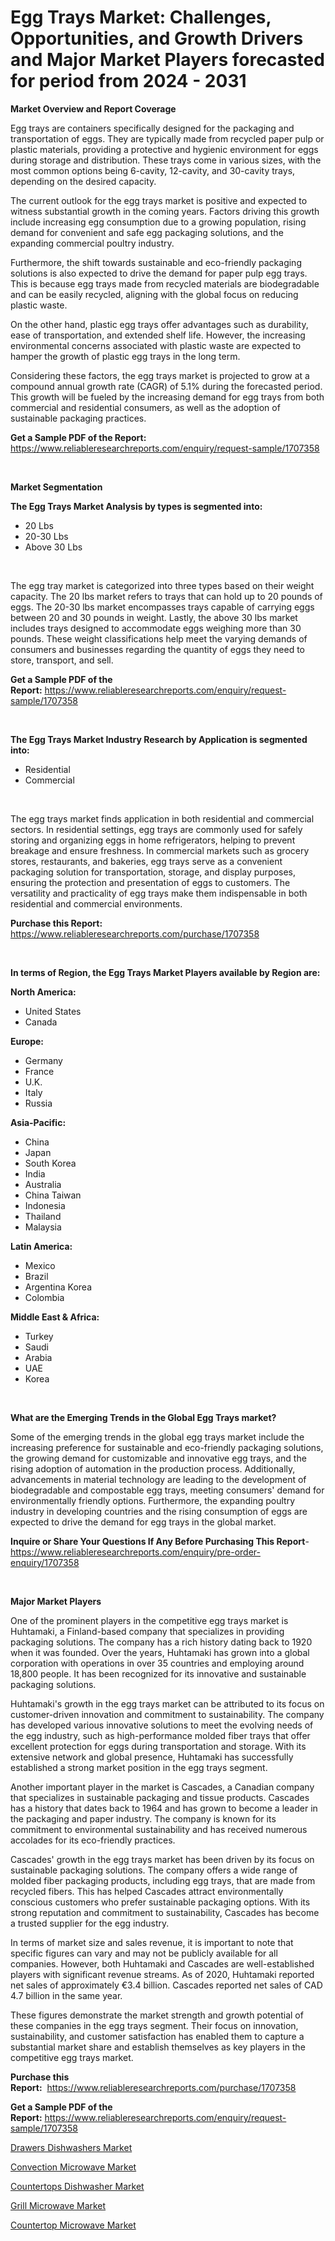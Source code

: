 <p><h1>Egg Trays Market: Challenges, Opportunities, and Growth Drivers and Major Market Players forecasted for period from 2024 - 2031</h1></p><p><strong>Market Overview and Report Coverage</strong></p>
<p><p>Egg trays are containers specifically designed for the packaging and transportation of eggs. They are typically made from recycled paper pulp or plastic materials, providing a protective and hygienic environment for eggs during storage and distribution. These trays come in various sizes, with the most common options being 6-cavity, 12-cavity, and 30-cavity trays, depending on the desired capacity.</p><p>The current outlook for the egg trays market is positive and expected to witness substantial growth in the coming years. Factors driving this growth include increasing egg consumption due to a growing population, rising demand for convenient and safe egg packaging solutions, and the expanding commercial poultry industry.</p><p>Furthermore, the shift towards sustainable and eco-friendly packaging solutions is also expected to drive the demand for paper pulp egg trays. This is because egg trays made from recycled materials are biodegradable and can be easily recycled, aligning with the global focus on reducing plastic waste.</p><p>On the other hand, plastic egg trays offer advantages such as durability, ease of transportation, and extended shelf life. However, the increasing environmental concerns associated with plastic waste are expected to hamper the growth of plastic egg trays in the long term.</p><p>Considering these factors, the egg trays market is projected to grow at a compound annual growth rate (CAGR) of 5.1% during the forecasted period. This growth will be fueled by the increasing demand for egg trays from both commercial and residential consumers, as well as the adoption of sustainable packaging practices.</p></p>
<p><strong>Get a Sample PDF of the Report:</strong> <a href="https://www.reliableresearchreports.com/enquiry/request-sample/1707358">https://www.reliableresearchreports.com/enquiry/request-sample/1707358</a></p>
<p>&nbsp;</p>
<p><strong>Market Segmentation</strong></p>
<p><strong>The Egg Trays Market Analysis by types is segmented into:</strong></p>
<p><ul><li>20 Lbs</li><li>20-30 Lbs</li><li>Above 30 Lbs</li></ul></p>
<p>&nbsp;</p>
<p><p>The egg tray market is categorized into three types based on their weight capacity. The 20 lbs market refers to trays that can hold up to 20 pounds of eggs. The 20-30 lbs market encompasses trays capable of carrying eggs between 20 and 30 pounds in weight. Lastly, the above 30 lbs market includes trays designed to accommodate eggs weighing more than 30 pounds. These weight classifications help meet the varying demands of consumers and businesses regarding the quantity of eggs they need to store, transport, and sell.</p></p>
<p><strong>Get a Sample PDF of the Report:</strong>&nbsp;<a href="https://www.reliableresearchreports.com/enquiry/request-sample/1707358">https://www.reliableresearchreports.com/enquiry/request-sample/1707358</a></p>
<p>&nbsp;</p>
<p><strong>The Egg Trays Market Industry Research by Application is segmented into:</strong></p>
<p><ul><li>Residential</li><li>Commercial</li></ul></p>
<p>&nbsp;</p>
<p><p>The egg trays market finds application in both residential and commercial sectors. In residential settings, egg trays are commonly used for safely storing and organizing eggs in home refrigerators, helping to prevent breakage and ensure freshness. In commercial markets such as grocery stores, restaurants, and bakeries, egg trays serve as a convenient packaging solution for transportation, storage, and display purposes, ensuring the protection and presentation of eggs to customers. The versatility and practicality of egg trays make them indispensable in both residential and commercial environments.</p></p>
<p><strong>Purchase this Report:</strong>&nbsp; <a href="https://www.reliableresearchreports.com/purchase/1707358">https://www.reliableresearchreports.com/purchase/1707358</a></p>
<p>&nbsp;</p>
<p><strong>In terms of Region, the Egg Trays Market Players available by Region are:</strong></p>
<p>
    <p> <strong> North America: </strong>
        <ul>
            <li>United States</li>
            <li>Canada</li>
        </ul>
        </p> 
    <p> <strong> Europe: </strong>
        <ul>
            <li>Germany</li>
            <li>France</li>
            <li>U.K.</li>
            <li>Italy</li>
            <li>Russia</li>
        </ul>
        </p> 
    <p> <strong> Asia-Pacific: </strong>
        <ul>
            <li>China</li>
            <li>Japan</li>
            <li>South Korea</li>
            <li>India</li>
            <li>Australia</li>
            <li>China Taiwan</li>
            <li>Indonesia</li>
            <li>Thailand</li>
            <li>Malaysia</li>
        </ul>
        </p> 
    <p> <strong> Latin America: </strong>
        <ul>
            <li>Mexico</li>
            <li>Brazil</li>
            <li>Argentina Korea</li>
            <li>Colombia</li>
        </ul>
        </p> 
    <p> <strong> Middle East & Africa: </strong>
        <ul>
            <li>Turkey</li>
            <li>Saudi</li>
            <li>Arabia</li>
            <li>UAE</li>
            <li>Korea</li>
        </ul>
    </p>
    </p>
<p>&nbsp;</p>
<p><strong>What are the Emerging Trends in the Global Egg Trays market?</strong></p>
<p><p>Some of the emerging trends in the global egg trays market include the increasing preference for sustainable and eco-friendly packaging solutions, the growing demand for customizable and innovative egg trays, and the rising adoption of automation in the production process. Additionally, advancements in material technology are leading to the development of biodegradable and compostable egg trays, meeting consumers' demand for environmentally friendly options. Furthermore, the expanding poultry industry in developing countries and the rising consumption of eggs are expected to drive the demand for egg trays in the global market.</p></p>
<p><strong>Inquire or Share Your Questions If Any Before Purchasing This Report</strong>- <a href="https://www.reliableresearchreports.com/enquiry/pre-order-enquiry/1707358">https://www.reliableresearchreports.com/enquiry/pre-order-enquiry/1707358</a></p>
<p>&nbsp;</p>
<p><strong>Major Market Players</strong></p>
<p><p>One of the prominent players in the competitive egg trays market is Huhtamaki, a Finland-based company that specializes in providing packaging solutions. The company has a rich history dating back to 1920 when it was founded. Over the years, Huhtamaki has grown into a global corporation with operations in over 35 countries and employing around 18,800 people. It has been recognized for its innovative and sustainable packaging solutions.</p><p>Huhtamaki's growth in the egg trays market can be attributed to its focus on customer-driven innovation and commitment to sustainability. The company has developed various innovative solutions to meet the evolving needs of the egg industry, such as high-performance molded fiber trays that offer excellent protection for eggs during transportation and storage. With its extensive network and global presence, Huhtamaki has successfully established a strong market position in the egg trays segment.</p><p>Another important player in the market is Cascades, a Canadian company that specializes in sustainable packaging and tissue products. Cascades has a history that dates back to 1964 and has grown to become a leader in the packaging and paper industry. The company is known for its commitment to environmental sustainability and has received numerous accolades for its eco-friendly practices.</p><p>Cascades' growth in the egg trays market has been driven by its focus on sustainable packaging solutions. The company offers a wide range of molded fiber packaging products, including egg trays, that are made from recycled fibers. This has helped Cascades attract environmentally conscious customers who prefer sustainable packaging options. With its strong reputation and commitment to sustainability, Cascades has become a trusted supplier for the egg industry.</p><p>In terms of market size and sales revenue, it is important to note that specific figures can vary and may not be publicly available for all companies. However, both Huhtamaki and Cascades are well-established players with significant revenue streams. As of 2020, Huhtamaki reported net sales of approximately €3.4 billion. Cascades reported net sales of CAD 4.7 billion in the same year.</p><p>These figures demonstrate the market strength and growth potential of these companies in the egg trays segment. Their focus on innovation, sustainability, and customer satisfaction has enabled them to capture a substantial market share and establish themselves as key players in the competitive egg trays market.</p></p>
<p><strong>Purchase this Report:</strong>&nbsp;&nbsp;<a href="https://www.reliableresearchreports.com/purchase/1707358">https://www.reliableresearchreports.com/purchase/1707358</a></p>
<p></p>
<p><strong>Get a Sample PDF of the Report:</strong>&nbsp;<a href="https://www.reliableresearchreports.com/enquiry/request-sample/1707358">https://www.reliableresearchreports.com/enquiry/request-sample/1707358</a></p>
<p><p><a href="https://github.com/lababdou/Market-Research-Report-List-1/blob/main/drawers-dishwashers-market.md">Drawers Dishwashers Market</a></p><p><a href="https://github.com/antony131rp/Market-Research-Report-List-1/blob/main/convection-microwave-market.md">Convection Microwave Market</a></p><p><a href="https://github.com/khayangel/Market-Research-Report-List-1/blob/main/countertops-dishwasher-market.md">Countertops Dishwasher Market</a></p><p><a href="https://github.com/mohamedbakry57/Market-Research-Report-List-1/blob/main/grill-microwave-market.md">Grill Microwave Market</a></p><p><a href="https://github.com/bracarafogo/Market-Research-Report-List-1/blob/main/countertop-microwave-market.md">Countertop Microwave Market</a></p></p>
